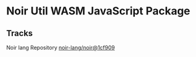 # Noir Util WASM JavaScript Package

## Tracks

Noir lang Repository [noir-lang/noir@1cf909](https://github.com/noir-lang/noir/tree/1cf909af6b5cb9f2eb0d95a60436473800c64bea)
